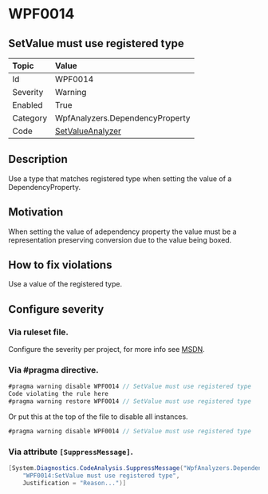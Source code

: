 # WPF0014
## SetValue must use registered type

| Topic    | Value
| :--      | :--
| Id       | WPF0014
| Severity | Warning
| Enabled  | True
| Category | WpfAnalyzers.DependencyProperty
| Code     | [SetValueAnalyzer](https://github.com/DotNetAnalyzers/WpfAnalyzers/blob/master/WpfAnalyzers/Analyzers/SetValueAnalyzer.cs)
## Description

Use a type that matches registered type when setting the value of a DependencyProperty.

## Motivation

When setting the value of adependency property the value must be a representation preserving conversion due to the value being boxed.

## How to fix violations

Use a value of the registered type.

<!-- start generated config severity -->
## Configure severity

### Via ruleset file.

Configure the severity per project, for more info see [MSDN](https://msdn.microsoft.com/en-us/library/dd264949.aspx).

### Via #pragma directive.
```C#
#pragma warning disable WPF0014 // SetValue must use registered type
Code violating the rule here
#pragma warning restore WPF0014 // SetValue must use registered type
```

Or put this at the top of the file to disable all instances.
```C#
#pragma warning disable WPF0014 // SetValue must use registered type
```

### Via attribute `[SuppressMessage]`.

```C#
[System.Diagnostics.CodeAnalysis.SuppressMessage("WpfAnalyzers.DependencyProperty", 
    "WPF0014:SetValue must use registered type", 
    Justification = "Reason...")]
```
<!-- end generated config severity -->